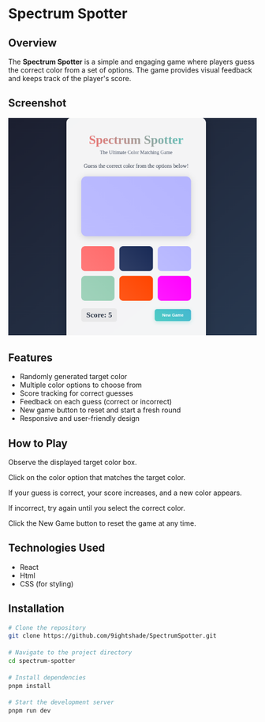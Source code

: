 # Spectrum Spotter

## Overview
The **Spectrum Spotter** is a simple and engaging game where players guess the correct color from a set of options. The game provides visual feedback and keeps track of the player's score.

## Screenshot

![Spectrum Spotter Screenshot](./public/Screenshot.png)


## Features
- Randomly generated target color
- Multiple color options to choose from
- Score tracking for correct guesses
- Feedback on each guess (correct or incorrect)
- New game button to reset and start a fresh round
- Responsive and user-friendly design

## How to Play

Observe the displayed target color box.

Click on the color option that matches the target color.

If your guess is correct, your score increases, and a new color appears.

If incorrect, try again until you select the correct color.

Click the New Game button to reset the game at any time.

## Technologies Used
- React
- Html
- CSS (for styling)

## Installation
```bash
# Clone the repository
git clone https://github.com/9ightshade/SpectrumSpotter.git

# Navigate to the project directory
cd spectrum-spotter

# Install dependencies
pnpm install

# Start the development server
pnpm run dev